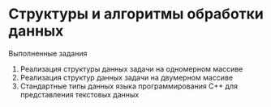 # Структуры и алгоритмы обработки данных

Выполненные задания
1. Реализация структуры данных задачи на одномерном массиве
2. Реализация структур данных задачи на двумерном массиве
3. Стандартные типы данных языка программирования С++ для представления текстовых данных
